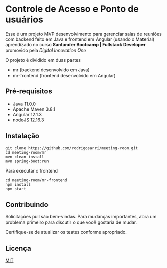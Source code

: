 
# Controle de Acesso e Ponto de usuários

Esse é um projeto MVP desenvolvimento para gerenciar salas de reuniões com backend feito em Java e frontend em Angular (usando o Material) aprendizado no curso **Santander Bootcamp | Fullstack Developer** promovido pela *Digital Innovation One*

O projeto é dividido em duas partes
- mr (backend desenvolvido em Java)
- mr-frontend (frontend desenvolvido em Angular)

## Pré-requisitos

- Java 11.0.0
- Apache Maven 3.8.1
- Angular 12.1.3
- nodeJS 12.16.3

## Instalação

```console
git clone https://github.com/rodrigosarri/meeting-room.git
cd meeting-room/mr
mvn clean install
mvn spring-boot:run
```

Para executar o frontend

```console
cd meeting-room/mr-frontend
npm install
npm start
```

## Contribuindo 
Solicitações pull são bem-vindas. Para mudanças importantes, abra um problema primeiro para discutir o que você gostaria de mudar.

Certifique-se de atualizar os testes conforme apropriado. 

## Licença
[MIT](https://choosealicense.com/licenses/mit/)
